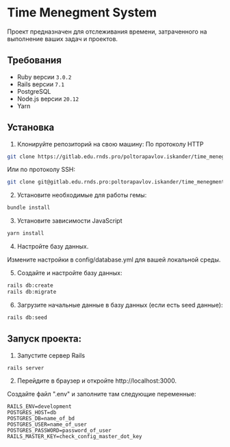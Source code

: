 # Time Menegment System

Проект предназначен для отслеживания времени, затраченного на выполнение ваших задач и проектов.

## Требования

- Ruby версии `3.0.2`
- Rails версии `7.1`
- PostgreSQL
- Node.js версии `20.12`
- Yarn

## Установка

1. Клонируйте репозиторий на свою машину:
По протоколу HTTP
```bash
git clone https://gitlab.edu.rnds.pro/poltorapavlov.iskander/time_menegment_system.git
```
Или по протоколу SSH:
```bash
git clone git@gitlab.edu.rnds.pro:poltorapavlov.iskander/time_menegment_system.git
```

2. Установите необходимые для работы гемы:
```bash
bundle install
```

3. Установите зависимости JavaScript
```bash
yarn install
```

4. Настройте базу данных.

Измените настройки в config/database.yml для вашей локальной среды.

5. Создайте и настройте базу данных:
```bash
rails db:create
rails db:migrate
```

6. Загрузите начальные данные в базу данных (если есть seed данные):

```bash
rails db:seed
```

## Запуск проекта:

1. Запустите сервер Rails
```bash
rails server
```
2. Перейдите в браузер и откройте http://localhost:3000.

Создайте файл ".env" и заполните там следующие переменные:
```env
RAILS_ENV=development
POSTGRES_HOST=db
POSTGRES_DB=name_of_bd
POSTGRES_USER=name_of_user
POSTGRES_PASSWORD=password_of_user
RAILS_MASTER_KEY=check_config_master_dot_key
```